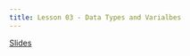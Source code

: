```yaml
---
title: Lesson 03 - Data Types and Varialbes
---
```


[Slides](https://github.com/novillo-cs/apcsa_material/blob/main/lessons/02_data_types.pdf)
